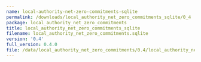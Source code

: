 ```yaml
---
name: local-authority-net-zero-commitments-sqlite
permalink: /downloads/local_authority_net_zero_commitments_sqlite/0_4
package: local_authority_net_zero_commitments
title: local_authority_net_zero_commitments_sqlite
filename: local_authority_net_zero_commitments.sqlite
version: '0.4'
full_version: 0.4.0
file: /data/local_authority_net_zero_commitments/0.4/local_authority_net_zero_commitments.sqlite
---
```

